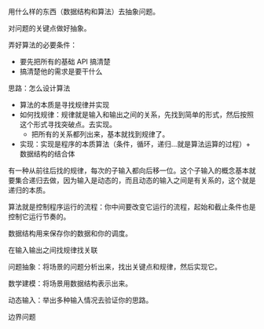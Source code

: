 
用什么样的东西（数据结构和算法）去抽象问题。

对问题的关键点做好抽象。

弄好算法的必要条件：

* 要先把所有的基础 API 搞清楚
* 搞清楚他的需求是要干什么

思路：怎么设计算法

* 算法的本质是寻找规律并实现
* 如何找规律：规律就是输入和输出之间的关系，先找到简单的形式，然后按照这个形式寻找突破点。去实现。
  * 把所有的关系都列出来，基本就找到规律了。
* 实现：实现是程序的本质算法（条件，循环，递归...就是算法运算的过程）+ 数据结构的结合体



有一种从前往后找的规律，每次的子输入都向后移一位。这个子输入的概念基本就要集合递归去做，因为输入是动态的，而且动态的输入之间是有关系的，这个就是递归的本质。

算法就是控制程序运行的流程：你中间要改变它运行的流程，起始和截止条件也是控制它运行节奏的。

数据结构用来保存你的数据和你的调度。

在输入输出之间找规律找关联

问题抽象：将场景的问题分析出来，找出关键点和规律，然后实现它。

数学建模：将场景用数据结构表示出来。

动态输入：举出多种输入情况去验证你的思路。

边界问题